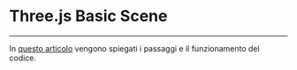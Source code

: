 # Three.js Basic Scene

---

In [questo articolo](https://medium.com/@gianluca.lomarco/three-js-basic-scene-5a39230120af) vengono spiegati i passaggi e il funzionamento del codice.
